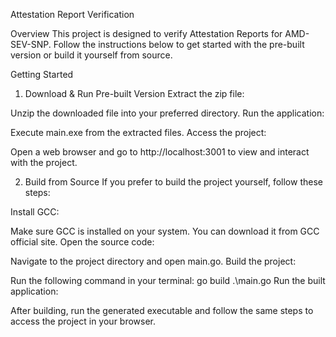 
Attestation Report Verification

Overview
This project is designed to verify Attestation Reports for AMD-SEV-SNP. Follow the instructions below to get started with the pre-built version or build it yourself from source.

Getting Started
1. Download & Run Pre-built Version
Extract the zip file:

Unzip the downloaded file into your preferred directory.
Run the application:

Execute main.exe from the extracted files.
Access the project:

Open a web browser and go to http://localhost:3001 to view and interact with the project.


2. Build from Source
If you prefer to build the project yourself, follow these steps:

Install GCC:

Make sure GCC is installed on your system. You can download it from GCC official site.
Open the source code:

Navigate to the project directory and open main.go.
Build the project:

Run the following command in your terminal:
go build .\main.go
Run the built application:

After building, run the generated executable and follow the same steps to access the project in your browser.